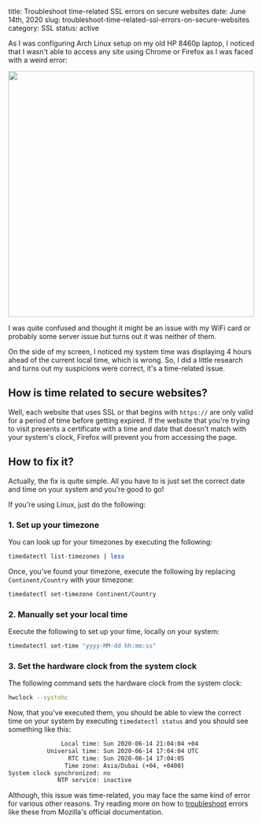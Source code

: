title: Troubleshoot time-related SSL errors on secure websites
date: June 14th, 2020
slug: troubleshoot-time-related-ssl-errors-on-secure-websites
category: SSL
status: active

As I was configuring Arch Linux setup on my old HP 8460p laptop, I noticed that I wasn't able to access any site using Chrome or Firefox as I was faced with a weird error:

<!--- ![SSL Certificate Error](../../../static/til_images/ssl-time-error.png)-->
<img src="../../../static/til_images/ssl-time-error.png" style="width: 500px;" />

I was quite confused and thought it might be an issue with my WiFi card or probably some server issue but turns out it was neither of them.

On the side of my screen, I noticed my system time was displaying 4 hours ahead of the current local time, which is wrong. So, I did a little research and turns out my suspicions were correct, it's a time-related issue.

## How is time related to secure websites?
Well, each website that uses SSL or that begins with `https://` are only valid for a period of time before getting expired. If the website that you're trying to visit presents a certificate with a time and date that doesn't match with your system's clock, Firefox will prevent you from accessing the page.

## How to fix it?
Actually, the fix is quite simple. All you have to is just set the correct date and time on your system and you're good to go!

If you're using Linux, just do the following:

### 1. Set up your timezone
You can look up for your timezones by executing the following:
```bash
timedatectl list-timezones | less
```

Once, you've found your timezone, execute the following by replacing `Continent/Country` with your timezone:
```bash
timedatectl set-timezone Continent/Country
```

### 2. Manually set your local time
Execute the following to set up your time, locally on your system:
```bash
timedatectl set-time "yyyy-MM-dd hh:mm:ss"
```

### 3. Set the hardware clock from the system clock
The following command sets the hardware clock from the system clock:
```bash
hwclock --systohc
```

Now, that you've executed them, you should be able to view the correct time on your system by executing `timedatectl status` and you should see something like this:
```bash
               Local time: Sun 2020-06-14 21:04:04 +04
           Universal time: Sun 2020-06-14 17:04:04 UTC
                 RTC time: Sun 2020-06-14 17:04:05    
                Time zone: Asia/Dubai (+04, +0400)    
System clock synchronized: no                         
              NTP service: inactive 
```

Although, this issue was time-related, you may face the same kind of error for various other reasons. Try reading more on how to [troubleshoot](https://support.mozilla.org/en-US/kb/troubleshoot-time-errors-secure-websites) errors like these from Mozilla's official documentation.
